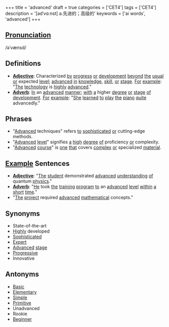 +++
title = 'advanced'
draft = true
categories = ['CET4']
tags = ['CET4']
description = '[ədˈvɑːnst] a.先进的；高级的'
keywords = ['ai words', 'advanced']
+++

## [Pronunciation](/en/post/pronunciation/)
/əˈvænsd/

## Definitions
- **[Adjective](/en/post/adjective/)**: Characterized [by](/en/post/by/) [progress](/en/post/progress/) [or](/en/post/or/) [development](/en/post/development/) [beyond](/en/post/beyond/) [the](/en/post/the/) [usual](/en/post/usual/) [or](/en/post/or/) expected [level](/en/post/level/); [advanced](/en/post/advanced/) [in](/en/post/in/) [knowledge](/en/post/knowledge/), [skill](/en/post/skill/), [or](/en/post/or/) [stage](/en/post/stage/). [For](/en/post/for/) [example](/en/post/example/): "[The](/en/post/the/) [technology](/en/post/technology/) is [highly](/en/post/highly/) [advanced](/en/post/advanced/)."
- **[Adverb](/en/post/adverb/)**: [In](/en/post/in/) an [advanced](/en/post/advanced/) [manner](/en/post/manner/); [with](/en/post/with/) [a](/en/post/a/) higher [degree](/en/post/degree/) [or](/en/post/or/) [stage](/en/post/stage/) [of](/en/post/of/) [development](/en/post/development/). [For](/en/post/for/) [example](/en/post/example/): "[She](/en/post/she/) [learned](/en/post/learned/) [to](/en/post/to/) [play](/en/post/play/) [the](/en/post/the/) [piano](/en/post/piano/) [quite](/en/post/quite/) advancedly."

## Phrases
- "[Advanced](/en/post/advanced/) techniques" refers [to](/en/post/to/) [sophisticated](/en/post/sophisticated/) [or](/en/post/or/) cutting-edge methods.
- "[Advanced](/en/post/advanced/) [level](/en/post/level/)" signifies [a](/en/post/a/) [high](/en/post/high/) [degree](/en/post/degree/) [of](/en/post/of/) proficiency [or](/en/post/or/) complexity.
- "[Advanced](/en/post/advanced/) [course](/en/post/course/)" is [one](/en/post/one/) [that](/en/post/that/) covers [complex](/en/post/complex/) [or](/en/post/or/) specialized [material](/en/post/material/).

## [Example](/en/post/example/) Sentences
- **[Adjective](/en/post/adjective/)**: "[The](/en/post/the/) [student](/en/post/student/) demonstrated [advanced](/en/post/advanced/) [understanding](/en/post/understanding/) [of](/en/post/of/) quantum [physics](/en/post/physics/)."
- **[Adverb](/en/post/adverb/)**: "[He](/en/post/he/) took [the](/en/post/the/) [training](/en/post/training/) [program](/en/post/program/) [to](/en/post/to/) an [advanced](/en/post/advanced/) [level](/en/post/level/) [within](/en/post/within/) [a](/en/post/a/) [short](/en/post/short/) [time](/en/post/time/)."
- "[The](/en/post/the/) [project](/en/post/project/) required [advanced](/en/post/advanced/) [mathematical](/en/post/mathematical/) concepts."

## Synonyms
- State-of-the-art
- [Highly](/en/post/highly/) developed
- [Sophisticated](/en/post/sophisticated/)
- [Expert](/en/post/expert/)
- [Advanced](/en/post/advanced/) [stage](/en/post/stage/)
- [Progressive](/en/post/progressive/)
- Innovative

## Antonyms
- [Basic](/en/post/basic/)
- [Elementary](/en/post/elementary/)
- [Simple](/en/post/simple/)
- [Primitive](/en/post/primitive/)
- Unadvanced
- Rookie
- [Beginner](/en/post/beginner/)
